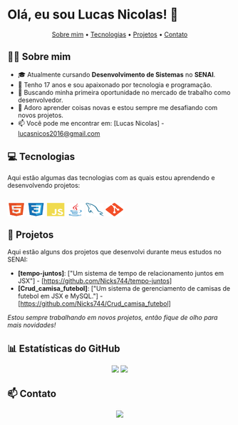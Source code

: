 # Olá, eu sou Lucas Nicolas! 👋



<p align="center">
  <a href="#-sobre-mim">Sobre mim</a> •
  <a href="#-tecnologias">Tecnologias</a> •
  <a href="#-projetos">Projetos</a> •
  <a href="#-contato">Contato</a>
</p>

## 👨‍💻 Sobre mim

- 🎓 Atualmente cursando **Desenvolvimento de Sistemas** no **SENAI**.
- 🌱 Tenho 17 anos e sou apaixonado por tecnologia e programação.
- 🚀 Buscando minha primeira oportunidade no mercado de trabalho como desenvolvedor.
- 💬 Adoro aprender coisas novas e estou sempre me desafiando com novos projetos.
- 📫 Você pode me encontrar em: [Lucas Nicolas] - [lucasnicos2016@gmail.com](mailto:lucasnicos2016@gmail.com)

## 💻 Tecnologias

Aqui estão algumas das tecnologias com as quais estou aprendendo e desenvolvendo projetos:

<div style="display: inline_block"><br>
  <img align="center" alt="HTML5" height="30" width="40" src="https://raw.githubusercontent.com/devicons/devicon/master/icons/html5/html5-original.svg">
  <img align="center" alt="CSS3" height="30" width="40" src="https://raw.githubusercontent.com/devicons/devicon/master/icons/css3/css3-original.svg">
  <img align="center" alt="JavaScript" height="30" width="40" src="https://raw.githubusercontent.com/devicons/devicon/master/icons/javascript/javascript-plain.svg">
  <img align="center" alt="Java" height="30" width="40" src="https://raw.githubusercontent.com/devicons/devicon/master/icons/java/java-original.svg">
  <img align="center" alt="MySQL" height="30" width="40" src="https://raw.githubusercontent.com/devicons/devicon/master/icons/mysql/mysql-original.svg">
  <img align="center" alt="Git" height="30" width="40" src="https://raw.githubusercontent.com/devicons/devicon/master/icons/git/git-original.svg">
</div>

## 🚀 Projetos

Aqui estão alguns dos projetos que desenvolvi durante meus estudos no SENAI:

- **[tempo-juntos]**: ["Um sistema de tempo de relacionamento juntos em JSX"] - [https://github.com/Nicks744/tempo-juntos]
- **[Crud_camisa_futebol]**: ["Um sistema de gerenciamento de camisas de futebol em JSX e MySQL."] - [https://github.com/Nicks744/Crud_camisa_futebol]


*Estou sempre trabalhando em novos projetos, então fique de olho para mais novidades!*

## 📊 Estatísticas do GitHub

<p align="center">
  <img height="180em" src="https://github-readme-stats.vercel.app/api?username=Nicks744&show_icons=true&theme=dracula&include_all_commits=true&count_private=true"/>
  <img height="180em" src="https://github-readme-stats.vercel.app/api/top-langs/?username=Nicks744&layout=compact&langs_count=7&theme=dracula"/>
</p>

## 📫 Contato

<p align="center">
  <a href="mailto:lucasnicos2016@gmail.com"><img src="https://img.shields.io/badge/Gmail-D14836?style=for-the-badge&logo=gmail&logoColor=white" target="_blank"></a>
</p>
